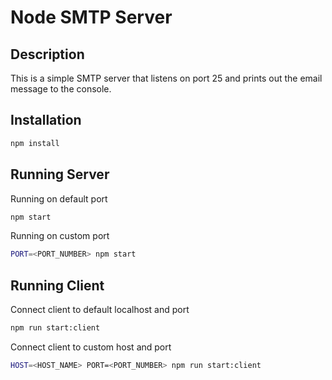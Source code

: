 # Node SMTP Server

## Description

This is a simple SMTP server that listens on port 25 and prints out the email message to the console.

## Installation

```bash
npm install
```

## Running Server

Running on default port

```bash
npm start
```

Running on custom port

```bash
PORT=<PORT_NUMBER> npm start
```

## Running Client

Connect client to default localhost and port

```bash
npm run start:client
```

Connect client to custom host and port

```bash
HOST=<HOST_NAME> PORT=<PORT_NUMBER> npm run start:client
```

